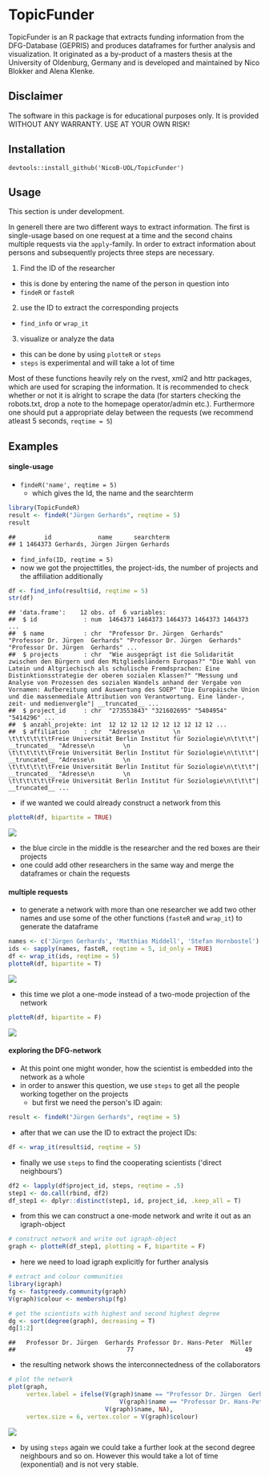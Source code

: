 
TopicFunder
===========

TopicFunder is an R package that extracts funding information from the DFG-Database (GEPRIS) and produces dataframes for further analysis and visualization. It originated as a by-product of a masters thesis at the University of Oldenburg, Germany and is developed and maintained by Nico Blokker and Alena Klenke.

Disclaimer
----------

The software in this package is for educational purposes only. It is provided WITHOUT ANY WARRANTY. USE AT YOUR OWN RISK!

Installation
------------

`devtools::install_github('NicoB-UOL/TopicFunder')`

Usage
-----

This section is under development.

In generell there are two different ways to extract information. The first is single-usage based on one request at a time and the second chains multiple requests via the `apply`-family. In order to extract information about persons and subsequently projects three steps are necessary.
1. Find the ID of the researcher
+ this is done by entering the name of the person in question into
+ `findeR` or `fasteR`
2. use the ID to extract the corresponding projects
+ `find_info` or `wrap_it` 
3. visualize or analyze the data
+ this can be done by using `plotteR` or `steps` 
+ `steps` is experimental and will take a lot of time

Most of these functions heavily rely on the rvest, xml2 and httr packages, which are used for scraping the information. It is recommended to check whether or not it is alright to scrape the data (for starters checking the robots.txt, drop a note to the homepage operator/admin etc.). Furthermore one should put a appropriate delay between the requests (we recommend atleast 5 seconds, `reqtime = 5`)

Examples
--------

#### single-usage

-   `findeR('name', reqtime = 5)`
    -   which gives the Id, the name and the searchterm

``` r
library(TopicFundeR)
result <- findeR("Jürgen Gerhards", reqtime = 5)
result
```

    ##        id             name      searchterm
    ## 1 1464373 Gerhards, Jürgen Jürgen Gerhards

-   `find_info(ID, reqtime = 5)`
-   now we got the projecttitles, the project-ids, the number of projects and the affiliation additionally

``` r
df <- find_info(result$id, reqtime = 5)
str(df)
```

    ## 'data.frame':    12 obs. of  6 variables:
    ##  $ id             : num  1464373 1464373 1464373 1464373 1464373 ...
    ##  $ name           : chr  "Professor Dr. Jürgen  Gerhards" "Professor Dr. Jürgen  Gerhards" "Professor Dr. Jürgen  Gerhards" "Professor Dr. Jürgen  Gerhards" ...
    ##  $ projects       : chr  "Wie ausgeprägt ist die Solidarität zwischen den Bürgern und den Mitgliedsländern Europas?" "Die Wahl von Latein und Altgriechisch als schulische Fremdsprachen: Eine Distinktionsstrategie der oberen sozialen Klassen?" "Messung und Analyse von Prozessen des sozialen Wandels anhand der Vergabe von Vornamen: Aufbereitung und Auswertung des SOEP" "Die Europäische Union und die massenmediale Attribution von Verantwortung. Eine länder-, zeit- und medienvergle"| __truncated__ ...
    ##  $ project_id     : chr  "273553843" "321602695" "5404954" "5414296" ...
    ##  $ anzahl_projekte: int  12 12 12 12 12 12 12 12 12 12 ...
    ##  $ affiliation    : chr  "Adresse\n        \n                        \t\t\t\t\t\tFreie Universität Berlin Institut für Soziologie\n\t\t\t"| __truncated__ "Adresse\n        \n                        \t\t\t\t\t\tFreie Universität Berlin Institut für Soziologie\n\t\t\t"| __truncated__ "Adresse\n        \n                        \t\t\t\t\t\tFreie Universität Berlin Institut für Soziologie\n\t\t\t"| __truncated__ "Adresse\n        \n                        \t\t\t\t\t\tFreie Universität Berlin Institut für Soziologie\n\t\t\t"| __truncated__ ...

-   if we wanted we could already construct a network from this

``` r
plotteR(df, bipartite = TRUE)
```

![](README_files/figure-markdown_github/unnamed-chunk-3-1.png)

-   the blue circle in the middle is the researcher and the red boxes are their projects
-   one could add other researchers in the same way and merge the dataframes or chain the requests

#### multiple requests

-   to generate a network with more than one researcher we add two other names and use some of the other functions (`fasteR` and `wrap_it`) to generate the dataframe

``` r
names <- c('Jürgen Gerhards', 'Matthias Middell', 'Stefan Hornbostel')
ids <- sapply(names, fasteR, reqtime = 5, id_only = TRUE)
df <- wrap_it(ids, reqtime = 5)
plotteR(df, bipartite = T)
```

![](README_files/figure-markdown_github/unnamed-chunk-4-1.png)

-   this time we plot a one-mode instead of a two-mode projection of the network

``` r
plotteR(df, bipartite = F)
```

![](README_files/figure-markdown_github/unnamed-chunk-5-1.png)

#### exploring the DFG-network

-   At this point one might wonder, how the scientist is embedded into the network as a whole
-   in order to answer this question, we use `steps` to get all the people working together on the projects
    -   but first we need the person's ID again:

``` r
result <- findeR("Jürgen Gerhards", reqtime = 5)
```

-   after that we can use the ID to extract the project IDs:

``` r
df <- wrap_it(result$id, reqtime = 5)
```

-   finally we use `steps` to find the cooperating scientists ('direct neighbours')

``` r
df2 <- lapply(df$project_id, steps, reqtime = .5)
step1 <- do.call(rbind, df2)
df_step1 <- dplyr::distinct(step1, id, project_id, .keep_all = T)
```

-   from this we can construct a one-mode network and write it out as an igraph-object

``` r
# construct network and write out igraph-object
graph <- plotteR(df_step1, plotting = F, bipartite = F)
```

-   here we need to load igraph explicitly for further analysis

``` r
# extract and colour communities
library(igraph) 
fg <- fastgreedy.community(graph)
V(graph)$colour <- membership(fg)

# get the scientists with highest and second highest degree
dg <- sort(degree(graph), decreasing = T)
dg[1:2]
```

    ##   Professor Dr. Jürgen  Gerhards Professor Dr. Hans-Peter  Müller 
    ##                               77                               49

-   the resulting network shows the interconnectedness of the collaborators

``` r
# plot the network
plot(graph, 
     vertex.label = ifelse(V(graph)$name == "Professor Dr. Jürgen  Gerhards"|
                               V(graph)$name == "Professor Dr. Hans-Peter  Müller",
                           V(graph)$name, NA),
     vertex.size = 6, vertex.color = V(graph)$colour)
```

![](README_files/figure-markdown_github/unnamed-chunk-11-1.png)

-   by using `steps` again we could take a further look at the second degree neighbours and so on. However this would take a lot of time (exponential) and is not very stable.
